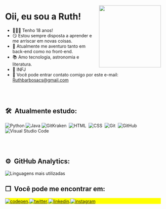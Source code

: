 <img align="right" height="200em" style="margin-top: 20px;" src="https://cdn.discordapp.com/attachments/809816670071816222/960022788121428028/20220403_004649.gif"/>


<h1 align="left">Oii, eu sou a Ruth!</h1>

- 👩🏾‍💻 Tenho 18 anos!
- 😏 Estou sempre disposta a aprender e me arriscar em novas coisas.
- 🚀 Atualmente me aventuro tanto em back-end como no front-end.
- 📚 Amo tecnologia, astronomia e literatura.
- 💭 INFJ
- 📧 Você pode entrar contato comigo por este e-mail: Ruthbarbosacs@gmail.com

<br><br>

## 🛠 &nbsp;Atualmente estudo:

![Python](https://img.shields.io/badge/-Python-05122A?style=flat&logo=python)
![Java](https://img.shields.io/badge/-Java-05122A?style=flat&logo=JavaScript)
![GitKraken](https://img.shields.io/badge/-GitKraken-05122A?style=flat&logo=GitKraken)&nbsp;
![HTML](https://img.shields.io/badge/-HTML-05122A?style=flat&logo=HTML5)&nbsp;
![CSS](https://img.shields.io/badge/-CSS-05122A?style=flat&logo=CSS3&logoColor=1572B6)&nbsp;
![Git](https://img.shields.io/badge/-Git-05122A?style=flat&logo=git)&nbsp;
![GitHub](https://img.shields.io/badge/-GitHub-05122A?style=flat&logo=github)&nbsp;
![Visual Studio Code](https://img.shields.io/badge/-Visual%20Studio%20Code-05122A?style=flat&logo=visual-studio-code&logoColor=007ACC)&nbsp;

<br><br>

## ⚙️ &nbsp;GitHub Analytics:

![Linguagens mais utilizadas](https://github-readme-stats.vercel.app/api/top-langs/?username=Ruuhbcs&layout=compact&card_width=490&card_height=195&rand=123&bg_color=0D1117&title_color=999999)



## ❐ &nbsp;Você pode me encontrar em:

<p align="left" style="background:yellow">
<a href="https://codepen.io/maykbrito" target="_blank">
  <img align="center" src="https://img.shields.io/badge/-Ruuh%20ッ-05122A?style=flat&logo=discord" alt="codepen"/>
</a>
<a href="https://twitter.com/AwareRuuh" target="_blank">
  <img align="center" src="https://img.shields.io/badge/-AwareRuuh-05122A?style=flat&logo=twitter" alt="twitter"/>  
</a>
<a href="https://www.linkedin.com/in/ruth-barbosa-a35616236/" target="_blank">
  <img align="center" src="https://img.shields.io/badge/-Ruth%20Barbosa-05122A?style=flat&logo=linkedin" alt="linkedin"/>
</a>
<a href="https://www.instagram.com/awareruuh/" target="_blank">
 <img align="center" src="https://img.shields.io/badge/-Awareruuh-05122A?style=flat&logo=instagram" alt="instagram"/>
</a>
